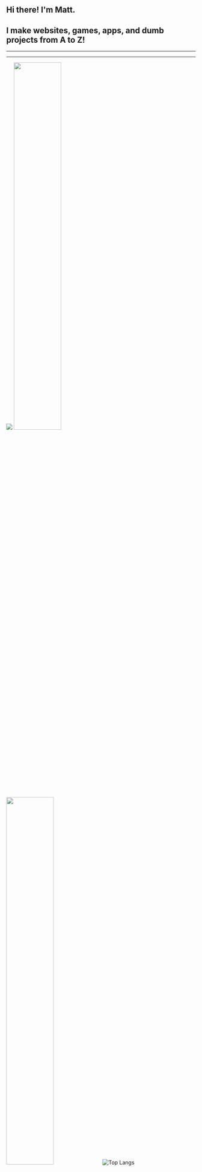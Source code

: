 ## Hi there! I'm Matt.
## I make websites, games, apps, and dumb projects from A to Z!

---



---

![](https://komarev.com/ghpvc/?username=Camo651&color=blueviolet)
<img src="https://github-readme-stats.vercel.app/api?username=Camo651&show_icons=true&theme=tokyonight" width="50%"/><img src="https://github-readme-streak-stats.herokuapp.com/?user=Camo651&theme=tokyonight" width="50%"/>
![Top Langs](https://github-readme-stats.vercel.app/api/top-langs/?username=Camo651&layout=compact&theme=tokyonight)


